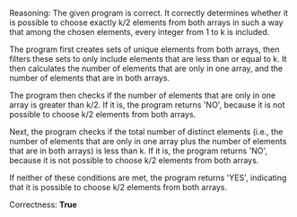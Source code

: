 Reasoning: 
The given program is correct. It correctly determines whether it is possible to choose exactly k/2 elements from both arrays in such a way that among the chosen elements, every integer from 1 to k is included.

The program first creates sets of unique elements from both arrays, then filters these sets to only include elements that are less than or equal to k. It then calculates the number of elements that are only in one array, and the number of elements that are in both arrays.

The program then checks if the number of elements that are only in one array is greater than k/2. If it is, the program returns 'NO', because it is not possible to choose k/2 elements from both arrays.

Next, the program checks if the total number of distinct elements (i.e., the number of elements that are only in one array plus the number of elements that are in both arrays) is less than k. If it is, the program returns 'NO', because it is not possible to choose k/2 elements from both arrays.

If neither of these conditions are met, the program returns 'YES', indicating that it is possible to choose k/2 elements from both arrays.

Correctness: **True**